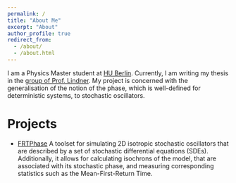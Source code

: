 ```yaml
---
permalink: /
title: "About Me"
excerpt: "About"
author_profile: true
redirect_from: 
  - /about/
  - /about.html
---
```


I am a Physics Master student at [HU Berlin](https://www.physik.hu-berlin.de/de/home/). Currently, I am writing my thesis in the [group of Prof. Lindner](http://people.physik.hu-berlin.de/~neurophys/). My project is concerned with the generalisation of the notion of the phase, which is well-defined for deterministic systems, to stochastic oscillators.

Projects
======

* [FRTPhase](https://github.com/holzhauk/FRTPhase)
	A toolset for simulating 2D isotropic stochastic oscillators that are described by a set of stochastic differential equations (SDEs). Additionally, it allows for calculating isochrons of the model, that are associated with its stochastic phase, and measuring corresponding statistics such as the Mean-First-Return Time.
<!--
<img src="/images/about/FRTPhaseTeaser.png" title="Isochron and Distribution of Mean-First-Return Times of an isotropic stochastic oscillator" alt="Isochron and Distribution of Mean-First-Return Times of an isotropic stochastic oscillator" >
-->
